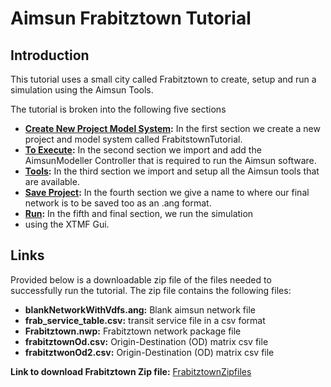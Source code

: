 # Aimsun Frabitztown Tutorial

## Introduction

This tutorial uses a small city called Frabitztown to create, setup and 
run a simulation using the Aimsun Tools. 

The tutorial is broken into the following five sections 
* **[Create New Project Model System](CreateNewProjectandModelSystem.md):** In the first section we create a 
new project and model system called FrabitstownTutorial.
* **[To Execute](ToExecute.md):** In the second section we import and add the 
AimsunModeller Controller that is required to run the Aimsun software. 
* **[Tools](Tools.md):** In the third section we import and setup all the Aimsun tools that are 
available. 
* **[Save Project](SaveProject.md):** In the fourth section we give a name to where our final
network is to be saved too as an .ang format.  
* **[Run](Run.md):** In the fifth and final section, we run the simulation 
* using the XTMF Gui. 

## Links

Provided below is a downloadable zip file of the files needed to successfully
run the tutorial.
The zip file contains the following files:
* **blankNetworkWithVdfs.ang:** Blank aimsun network file
* **frab_service_table.csv:** transit service file in a csv format
* **Frabitztown.nwp:** Frabitztown network package file
* **frabitztownOd.csv:** Origin-Destination (OD) matrix csv file
* **frabitztwonOd2.csv:** Origin-Destination (OD) matrix csv file



**Link to download Frabitztown Zip file:** [FrabitztownZipfiles](https://tmg.utoronto.ca/files/tutorials/FrabitztownAimsun.zip)



